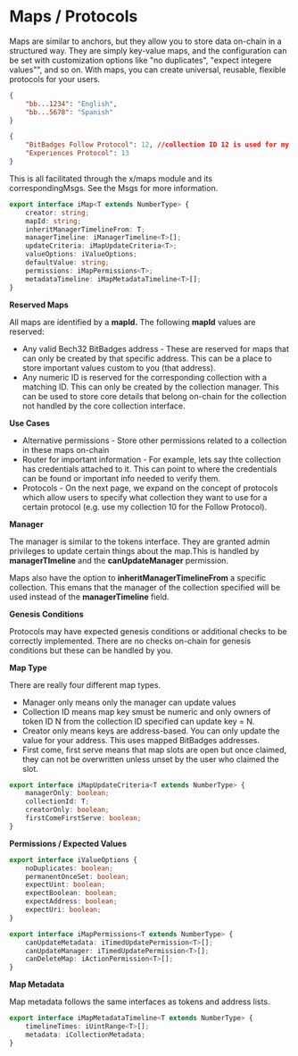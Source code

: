 # Maps / Protocols

Maps are similar to anchors, but they allow you to store data on-chain in a structured way. They are simply key-value maps, and the configuration can be set with customization options like "no duplicates", "expect integere values"", and so on. With maps, you can create universal, reusable, flexible protocols for your users.

```json
{
    "bb...1234": "English",
    "bb...5678": "Spanish"
}
```

```json
{
    "BitBadges Follow Protocol": 12, //collection ID 12 is used for my follows
    "Experiences Protocol": 13
}
```

This is all facilitated through the x/maps module and its correspondingMsgs. See the Msgs for more information.

```typescript
export interface iMap<T extends NumberType> {
    creator: string;
    mapId: string;
    inheritManagerTimelineFrom: T;
    managerTimeline: iManagerTimeline<T>[];
    updateCriteria: iMapUpdateCriteria<T>;
    valueOptions: iValueOptions;
    defaultValue: string;
    permissions: iMapPermissions<T>;
    metadataTimeline: iMapMetadataTimeline<T>[];
}
```

**Reserved Maps**

All maps are identified by a **mapId.** The following **mapId** values are reserved:

-   Any valid Bech32 BitBadges address - These are reserved for maps that can only be created by that specific address. This can be a place to store important values custom to you (that address).
-   Any numeric ID is reserved for the corresponding collection with a matching ID. This can only be created by the collection manager. This can be used to store core details that belong on-chain for the collection not handled by the core collection interface.

**Use Cases**

-   Alternative permissions - Store other permissions related to a collection in these maps on-chain
-   Router for important information - For example, lets say thte collection has credentials attached to it. This can point to where the credentials can be found or important info needed to verify them.
-   Protocols - On the next page, we expand on the concept of protocols which allow users to specify what collection they want to use for a certain protocol (e.g. use my collection 10 for the Follow Protocol).

**Manager**

The manager is similar to the tokens interface. They are granted admin privileges to update certain things about the map.This is handled by **managerTImeline** and the **canUpdateManager** permission.

Maps also have the option to **inheritManagerTimelineFrom** a specific collection. This emans that the manager of the collection specified will be used instead of the **managerTimeline** field.

**Genesis Conditions**

Protocols may have expected genesis conditions or additional checks to be correctly implemented. There are no checks on-chain for genesis conditions but these can be handled by you.

**Map Type**

There are really four different map types.

-   Manager only means only the manager can update values
-   Collection ID means map key smust be numeric and only owners of token ID N from the collection ID specified can update key = N.
-   Creator only means keys are address-based. You can only update the value for your address. This uses mapped BitBadges addresses.
-   First come, first serve means that map slots are open but once claimed, they can not be overwritten unless unset by the user who claimed the slot.

```typescript
export interface iMapUpdateCriteria<T extends NumberType> {
    managerOnly: boolean;
    collectionId: T;
    creatorOnly: boolean;
    firstComeFirstServe: boolean;
}
```

**Permissions / Expected Values**

```typescript
export interface iValueOptions {
    noDuplicates: boolean;
    permanentOnceSet: boolean;
    expectUint: boolean;
    expectBoolean: boolean;
    expectAddress: boolean;
    expectUri: boolean;
}
```

```typescript
export interface iMapPermissions<T extends NumberType> {
    canUpdateMetadata: iTimedUpdatePermission<T>[];
    canUpdateManager: iTimedUpdatePermission<T>[];
    canDeleteMap: iActionPermission<T>[];
}
```

**Map Metadata**

Map metadata follows the same interfaces as tokens and address lists.

```typescript
export interface iMapMetadataTimeline<T extends NumberType> {
    timelineTimes: iUintRange<T>[];
    metadata: iCollectionMetadata;
}
```

